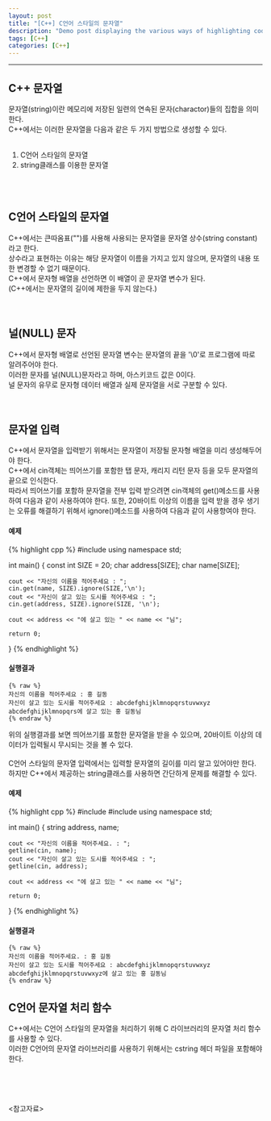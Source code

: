 ```yaml
---
layout: post
title: "[C++] C언어 스타일의 문자열"
description: "Demo post displaying the various ways of highlighting code in Markdown."
tags: [C++]
categories: [C++]
---
```


------------------------------------------------------------------------------------------------------------

## C++ 문자열
문자열(string)이란 메모리에 저장된 일련의 연속된 문자(charactor)들의 집합을 의미한다.  
C++에서는 이러한 문자열을 다음과 같은 두 가지 방법으로 생성할 수 있다.  
<br/>
1. C언어 스타일의 문자열
2. string클래스를 이용한 문자열
<br/>
<br/>

## C언어 스타일의 문자열
C++에서는 큰따옴표("")를 사용해 사용되는 문자열을 문자열 상수(string constant)라고 한다.  
상수라고 표현하는 이유는 해당 문자열이 이름을 가지고 있지 않으며, 문자열의 내용 또한 변경할 수 없기 때문이다.  
C++에서 문자형 배열을 선언하면 이 배열이 곧 문자열 변수가 된다.  
(C++에서는 문자열의 길이에 제한을 두지 않는다.)  
<br/>
<br/>

## 널(NULL) 문자
C++에서 문자형 배열로 선언된 문자열 변수는 문자열의 끝을 '\0'로 프로그램에 따로 알려주어야 한다.  
이러한 문자를 널(NULL)문자라고 하며, 아스키코드 값은 0이다.  
널 문자의 유무로 문자형 데이터 배열과 실제 문자열을 서로 구분할 수 있다.  
<br/>
<br/>

## 문자열 입력
C++에서 문자열을 입력받기 위해서는 문자열이 저장될 문자형 배열을 미리 생성해두어야 한다.  
C++에서 cin객체는 띄어쓰기를 포함한 탭 문자, 캐리지 리턴 문자 등을 모두 문자열의 끝으로 인식한다.  
따라서 띄어쓰기를 포함하 문자열을 전부 입력 받으려면 cin객체의 get()메소드를 사용하여 다음과 같이 사용하여야 한다.
또한, 20바이트 이상의 이름을 입력 받을 경우 생기는 오류를 해결하기 위해서 ignore()메소드를 사용하여 다음과 같이 사용항여야 한다.

#### 예제
{% highlight cpp %}
#include <iostream>
using namespace std;

int main()
{
	const int SIZE = 20;
	char address[SIZE];
	char name[SIZE];

	cout << "자신의 이름을 적어주세요 : ";
	cin.get(name, SIZE).ignore(SIZE,'\n');
	cout << "자신이 살고 있는 도시를 적어주세요 : ";
	cin.get(address, SIZE).ignore(SIZE, '\n');

	cout << address << "에 살고 있는 " << name << "님";

	return 0;
}
{% endhighlight %}

#### 실행결과
    {% raw %}
    자신의 이름을 적어주세요 : 홍 길동
    자신이 살고 있는 도시를 적어주세요 : abcdefghijklmnopqrstuvwxyz
    abcdefghijklmnopqrs에 살고 있는 홍 길동님
    {% endraw %} 
    
위의 실행결과를 보면 띄어쓰기를 포함한 문자열을 받을 수 있으며, 20바이트 이상의 데이터가 입력될시 무시되는 것을 볼 수 있다.  
<br/>
C언어 스타일의 문자열 입력에서는 입력할 문자열의 길이를 미리 알고 있어야만 한다.    
하지만 C++에서 제공하는 string클래스를 사용하면 간단하게 문제를 해결할 수 있다.  

#### 예제
{% highlight cpp %}
#include <iostream>
#include <string>
using namespace std;

int main()
{
	string address, name;

	cout << "자신의 이름을 적어주세요. : ";
	getline(cin, name);
	cout << "자신이 살고 있는 도시를 적어주세요 : ";
	getline(cin, address);

	cout << address << "에 살고 있는 " << name << "님";

	return 0;
}
{% endhighlight %}

#### 실행결과
    {% raw %}
    자신의 이름을 적어주세요. : 홍 길동
    자신이 살고 있는 도시를 적어주세요 : abcdefghijklmnopqrstuvwxyz
    abcdefghijklmnopqrstuvwxyz에 살고 있는 홍 길동님
    {% endraw %}

## C언어 문자열 처리 함수
C++에서는 C언어 스타일의 문자열을 처리하기 위해 C 라이브러리의 문자열 처리 함수를 사용할 수 있다.    
이러한 C언어의 문자열 라이브러리를 사용하기 위해서는 cstring 헤더 파일을 포함해야 한다.  

<br/>
<br/>
<br/>

<참고자료>
